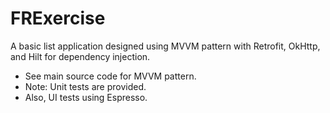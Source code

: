 # FRExercise
A basic list application designed using MVVM pattern with Retrofit, OkHttp, and Hilt for dependency injection.

* See main source code for MVVM pattern.
* Note: Unit tests are provided.
* Also, UI tests using Espresso.
